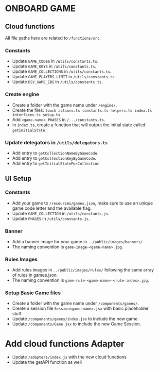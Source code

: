 # ONBOARD GAME

## Cloud functions

All file paths here are related to `/functions/src`.

### Constants

- Update `GAME_CODES` in `/utils/constants.ts`.
- Update `GAME_KEYS` in `/utils/constants.ts`.
- Update `GAME_COLLECTIONS` in `/utils/constants.ts`.
- Update `GAME_PLAYERS_LIMIT` in `/utils/constants.ts`.
- Update `DEV_GAME_IDS` in `/utils/constants.ts`.

### Create engine

- Create a folder with the game name under `/engine/`.
- Create the files: `touch actions.ts constants.ts helpers.ts index.ts interfaces.ts setup.ts`
- Add `<game-name>_PHASES` in `/.../constants.ts`.
- In `index.ts`, create a function that will output the initial state called `getInitialState`

### Update delegators in `/utils/delegators.ts`

- Add entry to `getCollectionNameByGameCode`.
- Add entry to `getCollectionKeyByGameCode`.
- Add entry to `getInitialStateForCollection`.

## UI Setup

### Constants

- Add your game to `/resources/games.json`, make sure to use an unique game code letter and the available flag.
- Update `GAME_COLLECTION` in `/utils/constants.js`.
- Update `PHASES` in `/utils/constants.js`.

### Banner

- Add a banner image for your game in `../public/images/banners/`.
- The naming convention is `game-image-<game-name>.jpg`.

### Rules Images

- Add rules images in `../public/images/rules/` following the same array of rules in games.json.
- The naming convention is `game-rule-<game-name>-<rule-index>.jpg`.

### Setup Basic Game files

- Create a folder with the game name under `/components/games/`.
- Create a session file `Session<game-name>.jsx` with basic placeholder stuff.
- Update `/components/games/index.jsx` to include the new game.
- Update `/components/Game.jsx` to include the new Game Session.

# Add cloud functions Adapter

- Update `/adapters/index.js` with the new cloud functions
- Update the getAPI function as well
